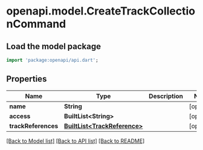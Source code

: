 # openapi.model.CreateTrackCollectionCommand

## Load the model package
```dart
import 'package:openapi/api.dart';
```

## Properties
Name | Type | Description | Notes
------------ | ------------- | ------------- | -------------
**name** | **String** |  | [optional] 
**access** | **BuiltList&lt;String&gt;** |  | [optional] 
**trackReferences** | [**BuiltList&lt;TrackReference&gt;**](TrackReference.md) |  | [optional] 

[[Back to Model list]](../README.md#documentation-for-models) [[Back to API list]](../README.md#documentation-for-api-endpoints) [[Back to README]](../README.md)


